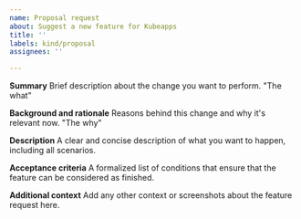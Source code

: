 ```yaml
---
name: Proposal request
about: Suggest a new feature for Kubeapps
title: ''
labels: kind/proposal
assignees: ''

---
```


**Summary**
Brief description about the change you want to perform. "The what"

**Background and rationale**
Reasons behind this change and why it's relevant now. "The why"

**Description**
A clear and concise description of what you want to happen, including all scenarios.

**Acceptance criteria**
A formalized list of conditions that ensure that the feature can be considered as finished.

**Additional context**
Add any other context or screenshots about the feature request here.
